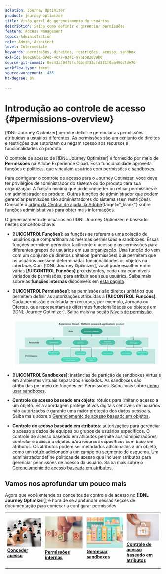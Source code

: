 ```yaml
---
solution: Journey Optimizer
product: journey optimizer
title: Visão geral do gerenciamento de usuários
description: Saiba como definir e gerenciar permissões
feature: Access Management
topic: Administration
role: Admin, Architect
level: Intermediate
keywords: permissões, direitos, restrições, acesso, sandbox
exl-id: b8e266b1-d8eb-4c77-9341-9761b82609b0
source-git-commit: 0ec43a204f5fcf0bddf38cfd381f0ea496c7de70
workflow-type: tm+mt
source-wordcount: '436'
ht-degree: 8%

---
```


# Introdução ao controle de acesso {#permissions-overview}

[!DNL Journey Optimizer] permite definir e gerenciar as permissões atribuídas a usuários diferentes. As permissões são um conjunto de direitos e restrições que autorizam ou negam acesso aos recursos e funcionalidades do produto.

O controle de acesso de [!DNL Journey Optimizer] é fornecido por meio de **Permissões** na Adobe Experience Cloud. Essa funcionalidade aproveita funções e políticas, que vinculam usuários com permissões e sandboxes.

Para configurar o controle de acesso para o Journey Optimizer, você deve ter privilégios de administrador do sistema ou do produto para sua organização. A função mínima que pode conceder ou retirar permissões é um administrador de produto. Outras funções de administrador que podem gerenciar permissões são administradores do sistema (sem restrições). Consulte o [artigo da Central de ajuda da Adobe](https://helpx.adobe.com/br/enterprise/using/admin-roles.html){target="_blank"} sobre funções administrativas para obter mais informações.

<!-- A high-level workflow for gaining and assigning access permissions can be summarized as follows:

* After licensing [!DNL Journey Optimizer], an email is sent to the administrator specified during licensing.
* The administrator logs in to Adobe Admin Console and selects [!DNL Journey Optimizer] from the list of products on the overview page.
* To grant access to [!DNL Journey Optimizer], it is recommended that the administrator add users to the default product profile
* In Experience Platform Permissions, the administrator can create new roles or edit the permissions and users for any existing roles.
* When creating or editing a role, the administrator adds users to the role using the users tab, and grants permissions to these users (such as "Read Datasets" or "Manage Schemas") by editing the role's permissions. Similarly, the administrator can assign access to sandboxes using the same editing option.
* When users log in to the Journey Optimizer user interface, their access to capabilities is driven by the permissions that have been granted to them from the previous step. For example, if a user does not have the View Datasets permission, the Datasets tab in the side menu will not be visible to that user.-->


O gerenciamento de usuários no [!DNL Journey Optimizer] é baseado nestes conceitos-chave:

* **[!UICONTROL Funções]**: as funções se referem a uma coleção de usuários que compartilham as mesmas permissões e sandboxes. Essas funções permitem gerenciar facilmente o acesso e as permissões para diferentes grupos de usuários em sua organização. Uma função do vem com um conjunto de direitos unitários (permissões) que permitem que os usuários acessem determinadas funcionalidades ou objetos na interface.
Com [!DNL Journey Optimizer], você pode escolher entre várias **[!UICONTROL Funções]** preexistentes, cada uma com níveis variados de permissões, para atribuir aos seus usuários. Saiba mais sobre as **funções internas** disponíveis em [esta página](ootb-product-profiles.md).

* **[!UICONTROL Permissões]**: as permissões são direitos unitários que permitem definir as autorizações atribuídas a **[!UICONTROL Funções]**. Cada permissão é coletada em recursos, por exemplo, Jornada ou Ofertas, que representam as diferentes funcionalidades ou objetos em [!DNL Journey Optimizer]. Saiba mais na seção [Níveis de permissão](high-low-permissions.md).

  ![](assets/do-not-localize/permissions_2.png)

* **[!UICONTROL Sandboxes]**: instâncias de partição de sandboxes virtuais em ambientes virtuais separados e isolados. As sandboxes são atribuídas por meio de funções em Permissões. Saiba mais sobre [como usar sandboxes](sandboxes.md).

* **Controle de acesso baseado em objeto**: rótulos para limitar o acesso a um objeto. Esta abordagem protege ativos digitais sensíveis de usuários não autorizados e garante uma maior proteção dos dados pessoais. Saiba mais sobre o [Gerenciamento de acesso baseado em objetos](object-based-access.md).

* **Controle de acesso baseado em atributos**: autorizações para gerenciar o acesso a dados de equipes ou grupos de usuários específicos. O controle de acesso baseado em atributos permite aos administradores controlar o acesso a objetos e/ou recursos específicos com base em atributos. Os atributos podem ser metadados adicionados a um objeto, como um rótulo adicionado a um campo ou segmento de esquema. Um administrador define políticas de acesso que incluem atributos para gerenciar permissões de acesso do usuário. Saiba mais sobre o [Gerenciamento de acesso baseado em atributos](attribute-based-access.md).


## Vamos nos aprofundar um pouco mais

Agora que você entende os conceitos de controle de acesso no **[!DNL Journey Optimizer]**, é hora de se aprofundar nessas seções de documentação para começar a configurar permissões.


<table style="table-layout:fixed"><tr style="border: 0;">
<td>
<a href="permissions.md">
<img alt="Permissões" src="assets/do-not-localize/role.jpg">
</a>
<div>
<a href="permissions.md"><strong>Conceder acesso</strong></a>
</div>
<p>
</td>
<td>
<a href="ootb-permissions.md">
<img alt="Permissões integradas" src="assets/do-not-localize/select.jpg">
</a>
<div>
<a href="ootb-permissions.md"><strong>Permissões internas</strong></a>
</div>
<p>
</td>
<td>
<a href="sandboxes.md">
<img alt="gerenciar sandboxes" src="assets/do-not-localize/sandboxes.jpg">
</a>
<div>
<a href="sandboxes.md"><strong>Gerenciar sandboxes</strong></a>
</div>
<p></td>
<td>
<a href="attribute-based-access.md">
<img alt="Controle de acesso baseado em atributos" src="assets/do-not-localize/data-access.jpeg">
</a>
<div>
<a href="attribute-based-access.md"><strong>Controle de acesso baseado em atributos</strong></a>
</div>
<p>
</td>
</tr></table>